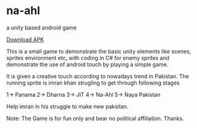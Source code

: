 # na-ahl
a unity based android game

[Download APK](https://github.com/WaqasJaved1/na-ahl/raw/master/na-ahl.apk)

This is a small game to demonstrate the basic unity elements like scenes, sprites environment etc, with coding in C# for enemy sprites and demonstrate the use of android touch by playing a simple game.

It is given a creative touch according to nowadays trend in Pakistan. The running sprite is imran khan strugling to get through following stages

1-> Panama
2-> Dharna
3-> JIT
4-> Na-Ahl
5-> Naya Pakistan

Help imran in his struggle to make new paksitan.

Note: The Game is for fun only and bear no political affiliation. Thanks.
